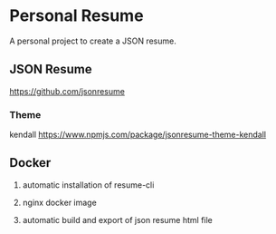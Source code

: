 # Personal Resume

A personal project to create a JSON resume.

## JSON Resume

<https://github.com/jsonresume>

### Theme

kendall
<https://www.npmjs.com/package/jsonresume-theme-kendall>

## Docker

1. automatic installation of resume-cli

1. nginx docker image

1. automatic build and export of json resume html file